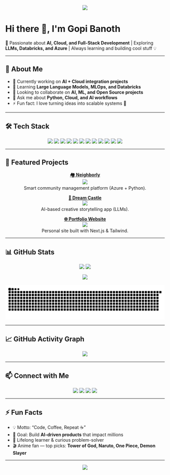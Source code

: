 <!-- Profile Banner -->
<p align="center">
  <img src="https://capsule-render.vercel.app/api?type=waving&color=gradient&height=200&section=header&text=Gopi%20Banoth&fontSize=40&fontColor=fff&animation=twinkling&fontAlignY=35"/>
</p>

# Hi there 👋, I'm Gopi Banoth

🚀 Passionate about **AI, Cloud, and Full-Stack Development** | Exploring **LLMs, Databricks, and Azure** | Always learning and building cool stuff 💡

---

## 🌟 About Me
- 🔭 Currently working on **AI + Cloud integration projects**
- 🌱 Learning **Large Language Models, MLOps, and Databricks**
- 👯 Looking to collaborate on **AI, ML, and Open Source projects**
- 💬 Ask me about **Python, Cloud, and AI workflows**
- ⚡ Fun fact: I love turning ideas into scalable systems 🤖

---

## 🛠️ Tech Stack
<p align="center">
  <img src="https://img.shields.io/badge/Python-3776AB?style=for-the-badge&logo=python&logoColor=white"/>
  <img src="https://img.shields.io/badge/Java-007396?style=for-the-badge&logo=java&logoColor=white"/>
  <img src="https://img.shields.io/badge/JavaScript-F7DF1E?style=for-the-badge&logo=javascript&logoColor=black"/>
  <img src="https://img.shields.io/badge/TypeScript-3178C6?style=for-the-badge&logo=typescript&logoColor=white"/>
  <img src="https://img.shields.io/badge/React-61DAFB?style=for-the-badge&logo=react&logoColor=black"/>
  <img src="https://img.shields.io/badge/Next.js-000000?style=for-the-badge&logo=next.js&logoColor=white"/>
  <img src="https://img.shields.io/badge/Flask-000000?style=for-the-badge&logo=flask&logoColor=white"/>
  <img src="https://img.shields.io/badge/Node.js-339933?style=for-the-badge&logo=nodedotjs&logoColor=white"/>
  <img src="https://img.shields.io/badge/Azure-0078D4?style=for-the-badge&logo=microsoftazure&logoColor=white"/>
  <img src="https://img.shields.io/badge/Databricks-FF3621?style=for-the-badge&logo=databricks&logoColor=white"/>
  <img src="https://img.shields.io/badge/Docker-2496ED?style=for-the-badge&logo=docker&logoColor=white"/>
  <img src="https://img.shields.io/badge/GitHub-181717?style=for-the-badge&logo=github&logoColor=white"/>
</p>

---

## 🚀 Featured Projects
<p align="center">
  <a href="https://github.com/GopiB9119/Neighborly"><b>🏘 Neighborly</b></a><br>
  <img src="https://via.placeholder.com/600x300.png?text=Neighborly+Preview" width="400"/><br>
  Smart community management platform (Azure + Python).
</p>

<p align="center">
  <a href="https://github.com/GopiB9119/Dream-Castle"><b>🏰 Dream Castle</b></a><br>
  <img src="https://via.placeholder.com/600x300.png?text=Dream+Castle+Preview" width="400"/><br>
  AI-based creative storytelling app (LLMs).
</p>

<p align="center">
  <a href="https://github.com/GopiB9119/Portfolio"><b>🌐 Portfolio Website</b></a><br>
  <img src="https://via.placeholder.com/600x300.png?text=Portfolio+Preview" width="400"/><br>
  Personal site built with Next.js & Tailwind.
</p>

---

## 📊 GitHub Stats
<p align="center">
  <img src="https://github-readme-stats-rickstaa.vercel.app/api?username=GopiB9119&show_icons=true&theme=radical&hide_border=true" height="150"/>
  <img src="https://github-readme-stats-rickstaa.vercel.app/api/top-langs/?username=GopiB9119&layout=compact&theme=radical&hide_border=true" height="150"/>
</p>

<p align="center">
  <img src="https://streak-stats.demolab.com?user=GopiB9119&theme=radical&hide_border=true" height="150"/>
</p>

<!-- Snake contribution graph (will work after workflow setup) -->
<p align="center">
  <img src="https://github.com/GopiB9119/GopiB9119/blob/output/snake.svg" alt="Snake animation" />
</p>

---

## 📈 GitHub Activity Graph
<p align="center">
  <img src="https://github-readme-activity-graph.vercel.app/graph?username=GopiB9119&theme=radical&hide_border=true" />
</p>

---

## 📫 Connect with Me
<p align="center">
  <a href="mailto:banothgopikrishna19@gmail.com"><img src="https://img.shields.io/badge/Email-D14836?style=for-the-badge&logo=gmail&logoColor=white"/></a>
  <a href="https://www.linkedin.com/in/gopib-960965243/"><img src="https://img.shields.io/badge/LinkedIn-0077B5?style=for-the-badge&logo=linkedin&logoColor=white"/></a>
  <a href="https://github.com/GopiB9119"><img src="https://img.shields.io/badge/GitHub-000000?style=for-the-badge&logo=github&logoColor=white"/></a>
  <a href="https://gopiportfolio-cvc4e8emamgtbac8.centralindia-01.azurewebsites.net/"><img src="https://img.shields.io/badge/Portfolio-FF7139?style=for-the-badge&logo=Firefox-Browser&logoColor=white"/></a>
</p>

---

## ⚡ Fun Facts
- 💡 Motto: “Code, Coffee, Repeat ☕”
- 🎯 Goal: Build **AI-driven products** that impact millions
- 📖 Lifelong learner & curious problem-solver
- 🎬 Anime fan — top picks: **Tower of God, Naruto, One Piece, Demon Slayer**

---

<!-- Footer -->
<p align="center">
  <img src="https://capsule-render.vercel.app/api?type=waving&color=gradient&height=150&section=footer"/>
</p>
